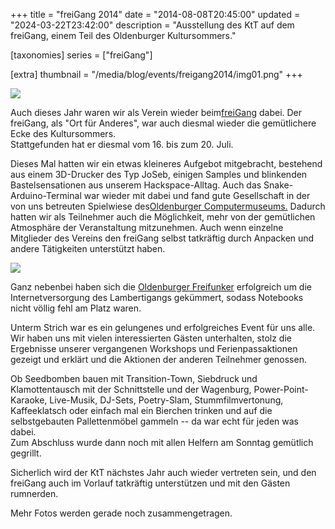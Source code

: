 +++
title = "freiGang 2014"
date = "2014-08-08T20:45:00"
updated = "2024-03-22T23:42:00"
description = "Ausstellung des KtT auf dem freiGang, einem Teil des Oldenburger Kultursommers."

[taxonomies]
series = ["freiGang"]

[extra]
thumbnail = "/media/blog/events/freigang2014/img01.png"
+++

![](/media/blog/events/freigang2014/img01.png)

Auch dieses Jahr waren wir als Verein wieder beim[freiGang](http://www.kultursommer-oldenburg.de/?id=1--x-613) dabei.
Der freiGang, als "Ort für Anderes", war auch diesmal wieder die gemütlichere Ecke des Kultursommers.  
Stattgefunden hat er diesmal vom 16. bis zum 20. Juli.

Dieses Mal hatten wir ein etwas kleineres Aufgebot mitgebracht, bestehend aus einem 3D-Drucker des Typ JoSeb, einigen
Samples und blinkenden Bastelsensationen aus unserem Hackspace-Alltag. Auch das Snake-Arduino-Terminal war wieder mit
dabei und fand gute Gesellschaft in der von uns betreuten Spielwiese
des[Oldenburger Computermuseums.](http://www.computermuseum-oldenburg.de/) Dadurch hatten wir als Teilnehmer auch die
Möglichkeit, mehr von der gemütlichen Atmosphäre der Veranstaltung mitzunehmen. Auch wenn einzelne Mitglieder des
Vereins den freiGang selbst tatkräftig durch Anpacken und andere Tätigkeiten unterstützt haben.

![](/media/blog/events/freigang2014/img02.png)

Ganz nebenbei haben sich die [Oldenburger Freifunker](https://blog.freifunk-ol.de/) erfolgreich um die
Internetversorgung des Lambertigangs gekümmert, sodass Notebooks nicht völlig fehl am Platz waren.

Unterm Strich war es ein gelungenes und erfolgreiches Event für uns alle. Wir haben uns mit vielen interessierten Gästen
unterhalten, stolz die Ergebnisse unserer vergangenen Workshops und Ferienpassaktionen gezeigt und erklärt und die
Aktionen der anderen Teilnehmer genossen.  

Ob Seedbomben bauen mit Transition-Town, Siebdruck und Klamottentausch mit der Schnittstelle und der Wagenburg,
Power-Point-Karaoke, Live-Musik, DJ-Sets, Poetry-Slam, Stummfilmvertonung, Kaffeeklatsch oder einfach mal ein Bierchen
trinken und auf die selbstgebauten Pallettenmöbel gammeln -- da war echt für jeden was dabei.  
Zum Abschluss wurde dann noch mit allen Helfern am Sonntag gemütlich gegrillt.

Sicherlich wird der KtT nächstes Jahr auch wieder vertreten sein, und den freiGang auch im Vorlauf tatkräftig
unterstützen und mit den Gästen rumnerden.

Mehr Fotos werden gerade noch zusammengetragen.
